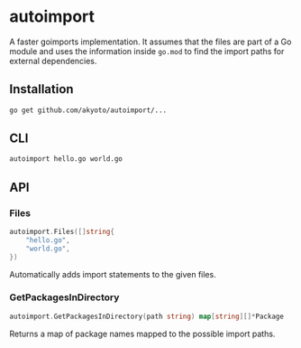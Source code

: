 # autoimport

A faster goimports implementation. It assumes that the files are part of a Go module and uses the information inside `go.mod` to find the import paths for external dependencies.

## Installation

```bash
go get github.com/akyoto/autoimport/...
```

## CLI

```bash
autoimport hello.go world.go
```

## API

### Files

```go
autoimport.Files([]string{
	"hello.go",
	"world.go",
})
```

Automatically adds import statements to the given files.

### GetPackagesInDirectory

```go
autoimport.GetPackagesInDirectory(path string) map[string][]*Package
```

Returns a map of package names mapped to the possible import paths.